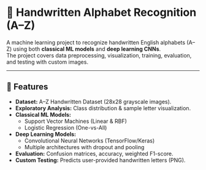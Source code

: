 # 📝 Handwritten Alphabet Recognition (A–Z)

A machine learning project to recognize handwritten English alphabets (A–Z) using both **classical ML models** and **deep learning CNNs**.  
The project covers data preprocessing, visualization, training, evaluation, and testing with custom images.  

---

## 📌 Features
- **Dataset:** A–Z Handwritten Dataset (28x28 grayscale images).  
- **Exploratory Analysis:** Class distribution & sample letter visualization.  
- **Classical ML Models:**  
  - Support Vector Machines (Linear & RBF)  
  - Logistic Regression (One-vs-All)  
- **Deep Learning Models:**  
  - Convolutional Neural Networks (TensorFlow/Keras)  
  - Multiple architectures with dropout and pooling  
- **Evaluation:** Confusion matrices, accuracy, weighted F1-score.  
- **Custom Testing:** Predicts user-provided handwritten letters (PNG).  
